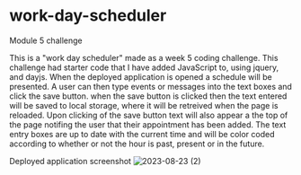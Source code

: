 # work-day-scheduler
Module 5 challenge 

This is a "work day scheduler" made as a week 5 coding challenge.
This challenge had starter code that I have added JavaScript to, using jquery, and dayjs.
When the deployed application is opened a schedule will be presented.
A user can then type events or messages into the text boxes and click the save button.
when the save button is clicked then the text entered will be saved to local storage, where it will be retreived
when the page is reloaded. Upon clicking of the save button text will also appear a the top of the page notifing the 
user that their appointment has been added. The text entry boxes are up to date with the current time and will be color coded 
according to whether or not the hour is past, present or in the future.


Deployed application screenshot
![2023-08-23 (2)](https://github.com/EBOX26/work-day-scheduler/assets/139289311/db9d1b4a-2ce1-49d8-9ea1-bc5c8fb5a6e3)
